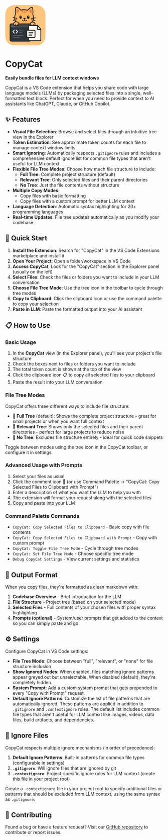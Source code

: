 <img src="images/icon.png" alt="CopyCat Logo" width="128" height="128">

# CopyCat

**Easily bundle files for LLM context windows**

CopyCat is a VS Code extension that helps you share code with large language models (LLMs) by packaging selected files into a single, well-formatted text block. Perfect for when you need to provide context to AI assistants like ChatGPT, Claude, or GitHub Copilot.

## ✨ Features

- **Visual File Selection**: Browse and select files through an intuitive tree view in the Explorer
- **Token Estimation**: See approximate token counts for each file to manage context window limits
- **Smart Ignoring**: Automatically respects `.gitignore` rules and includes a comprehensive default ignore list for common file types that aren't useful for LLM context
- **Flexible File Tree Modes**: Choose how much file structure to include:
  - **Full Tree**: Complete project structure (default)
  - **Relevant Tree**: Only selected files and their parent directories
  - **No Tree**: Just the file contents without structure
- **Multiple Copy Modes**:
  - Copy files with basic formatting
  - Copy files with a custom prompt for better LLM context
- **Language Detection**: Automatic syntax highlighting for 20+ programming languages
- **Real-time Updates**: File tree updates automatically as you modify your codebase

## 🚀 Quick Start

1. **Install the Extension**: Search for "CopyCat" in the VS Code Extensions marketplace and install it
2. **Open Your Project**: Open a folder/workspace in VS Code
3. **Access CopyCat**: Look for the "CopyCat" section in the Explorer panel (usually on the left)
4. **Select Files**: Check the files or folders you want to include in your LLM conversation
5. **Choose File Tree Mode**: Use the tree icon in the toolbar to cycle through tree modes
6. **Copy to Clipboard**: Click the clipboard icon or use the command palette to copy your selection
7. **Paste in LLM**: Paste the formatted output into your AI assistant

## 📋 How to Use

### Basic Usage

1. In the **CopyCat** view (in the Explorer panel), you'll see your project's file structure
2. Check the boxes next to files or folders you want to include
3. The total token count is shown at the top of the view
4. Click the clipboard icon 📋 to copy all selected files to your clipboard
5. Paste the result into your LLM conversation

### File Tree Modes

CopyCat offers three different ways to include file structure:

- **🌳 Full Tree** (default): Shows the complete project structure - great for small projects or when you want full context
- **📁 Relevant Tree**: Shows only the selected files and their parent directories - perfect for large projects to reduce noise
- **📄 No Tree**: Excludes file structure entirely - ideal for quick code snippets

Toggle between modes using the tree icon in the CopyCat toolbar, or configure it in settings.

### Advanced Usage with Prompts

1. Select your files as usual
2. Click the comment icon 💬 (or use Command Palette → "CopyCat: Copy Selected Files to Clipboard with Prompt")
3. Enter a description of what you want the LLM to help you with
4. The extension will format your request along with the selected files
5. Copy and paste into your LLM

### Command Palette Commands

- `CopyCat: Copy Selected Files to Clipboard` - Basic copy with file contents
- `CopyCat: Copy Selected Files to Clipboard with Prompt` - Copy with custom prompt
- `CopyCat: Toggle File Tree Mode` - Cycle through tree modes
- `CopyCat: Set File Tree Mode` - Choose specific tree mode
- `Debug CopyCat Settings` - View current settings and statistics

## 📄 Output Format

When you copy files, they're formatted as clean markdown with:

1. **Codebase Overview** - Brief introduction for the LLM
2. **File Structure** - Project tree (based on your selected mode)
3. **Selected Files** - Full contents of your chosen files with proper syntax highlighting
4. **Prompts (optional)** - System/user prompts that get added to the context so you can simply paste and go

## ⚙️ Settings

Configure CopyCat in VS Code settings:

- **File Tree Mode**: Choose between "full", "relevant", or "none" for file structure inclusion
- **Show Ignored Nodes**: When enabled, files matching ignore patterns appear greyed out but unselectable. When disabled (default), they're completely hidden.
- **System Prompt**: Add a custom system prompt that gets prepended to every "Copy with Prompt" request.
- **Default Ignore Patterns**: Customize the list of file patterns that are automatically ignored. These patterns are applied in addition to `.gitignore` and `.contextignore` rules. The default list includes common file types that aren't useful for LLM context like images, videos, data files, build artifacts, and dependencies.

## 📁 Ignore Files

CopyCat respects multiple ignore mechanisms (in order of precedence):

1. **Default Ignore Patterns**: Built-in patterns for common file types (configurable in settings)
2. **`.gitignore`**: Will ignore files that are ignored by git
3. **`.contextignore`**: Project-specific ignore rules for LLM context (create this file in your project root)

Create a `.contextignore` file in your project root to specify additional files or patterns that should be excluded from LLM context, using the same syntax as `.gitignore`.

## 🤝 Contributing

Found a bug or have a feature request? Visit our [GitHub repository](https://github.com/lkleinbrodt/Copycat) to contribute or report issues.
